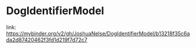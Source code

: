 # DogIdentifierModel

link: https://mybinder.org/v2/gh/JoshuaNelse/DogIdentifierModel/b13218f35c6ada2d87420462f3fd1d219f7d72c7
